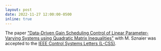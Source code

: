 ```yaml
---
layout: post
date: 2022-11-27 12:00:00-0500
inline: true
---
```


The paper <a href="https://arxiv.org/abs/2209.06251">"Data-Driven Gain Scheduling Control of Linear Parameter-Varying Systems using Quadratic Matrix Inequalities"</a> with M. Sznaier was accepted to the <a href="http://ieee-cssletters.dei.unipd.it/index.php">IEEE Control Systems Letters (L-CSS)</a>.